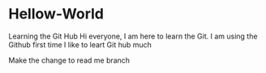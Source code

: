 # Hellow-World
Learning the Git Hub
Hi everyone, I am here to learn the Git. I am using the Github first time
I like to leart Git hub much

Make the change to read me branch
